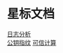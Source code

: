 # 星标文档

[日志分析](Diary/2024/04/06/日志分析.md)  
[公钥指纹](Diary/2024/05/06/公钥指纹.md)
[可信计算](Diary/2024/06/11/可信计算.md)
